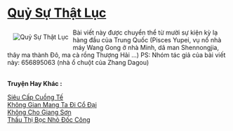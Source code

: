 <a href="https://truyentiki.com/quy-su-that-luc.31660/" title="Quỷ Sự Thật Lục"><h1>Quỷ Sự Thật Lục</h1></a><div style="display:table"><img align="right" style="float: left; padding: 10px;" src="https://truyentiki.com/a/img/str/src/31660.jpg" alt="Quỷ Sự Thật Lục">Bài viết này được chuyển thể từ mười sự kiện kỳ ​​lạ hàng đầu của Trung Quốc (Pisces Yupei, vụ nổ nhà máy Wang Gong ở nhà Minh, dã man Shennongjia, thây ma thành Đô, ma cà rồng Thượng Hải ...) PS: Nhóm tác giả của bài viết này: 656895063 (nhà ổ chuột của Zhang Dagou)</div><p><br><b>Truyện Hay Khác :</b></p><a href="https://truyentiki.com/sieu-cap-cuong-te.31659/" alt="Siêu Cấp Cuồng Tế">Siêu Cấp Cuồng Tế</a><br/><a href="https://github.com/nownovels/truyenhay/tree/master/truyenhay/30620/README.md" alt="Không Gian Mang Ta Đi Cổ Đại">Không Gian Mang Ta Đi Cổ Đại</a><br/><a href="https://github.com/nownovels/top500/tree/master/truyenhay/33801/" alt="Không Cho Giang Sơn">Không Cho Giang Sơn</a><br/><a href="https://github.com/nownovels/topcv/tree/master/truyenhay/31683/README.md" alt="Thấu Thị Bọc Nhỏ Đốc Công">Thấu Thị Bọc Nhỏ Đốc Công</a><br/>